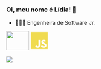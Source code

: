 ### Oi, meu nome é Lídia! 👋

- 👩🏻‍💻 Engenheira de Software Jr.
  
<div align="left">
  <img align="center" height="50" width="60" src="https://cdn.jsdelivr.net/gh/devicons/devicon/icons/java/java-original.svg">
  <img align="center" height="46" src="https://raw.githubusercontent.com/devicons/devicon/master/icons/javascript/javascript-plain.svg">                                                                                  
</div>

<br>
  
<div align="left"> 
  <a href="https://www.linkedin.com/in/lidiacarolinaandrade" target="_blank">
      <img src="https://img.shields.io/badge/-LinkedIn-%230077B5?style=for-the-badge&logo=linkedin&logoColor=white" target="_blank"></a>
  </div>
